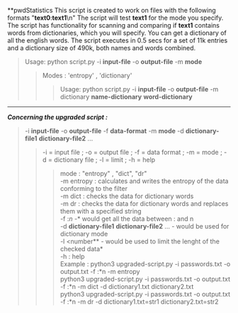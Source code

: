 **pwdStatistics
This script is created to work on files with the following formats "**text0**:**text1**\n"
The script will test **text1** for the mode you specify. 
The script has functionality for scanning and comparing if **text1** contains words from dictionaries, which you will specify.
You can get a dictionary of all the english words. The script executes in 0.5 secs for a set of 11k entries and a dictionary size of 490k, both names and words combined.

>Usage: python script.py -i **input-file** -o **output-file** -m **mode**
>>Modes : 'entropy' , 'dictionary'
>>>Usage: python script.py -i **input-file** -o **output-file** -m dictionary **name-dictionary** **word-dictionary**
----
***Concerning the upgraded script :***
>-i **input-file** -o **output-file** -f **data-format** -m **mode** -d **dictionary-file1** **dictionary-file2** ...  
>>-i = input file ; -o = output file ; -f = data format ; -m = mode ; -d = dictionary file ; -l = limit ; -h = help  
>>>mode : \"entropy\" , \"dict\", \"dr\"  
>>>-m entropy : calculates and writes the entropy of the data conforming to the filter  
>>>-m dict : checks the data for dictionary words  
>>>-m dr : checks the data for dictionary words and replaces them with a specified string  
>>>-f :*n -** would get all the data between : and n  
>>>-d **dictionary-file1** **dictionary-file2** ... - would be used for dictionary mode  
>>-l <number** - would be used to limit the lenght of the checked data*  
>-h : help  
Example :
python3 upgraded-script.py -i passwords.txt -o output.txt -f :*n -m entropy  
python3 upgraded-script.py -i passwords.txt -o output.txt -f :*n -m dict -d dictionary1.txt dictionary2.txt  
python3 upgraded-script.py -i passwords.txt -o output.txt -f :*n -m dr -d dictionary1.txt=str1 dictionary2.txt=str2  
            

